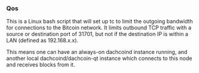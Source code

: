 ### Qos ###

This is a Linux bash script that will set up tc to limit the outgoing bandwidth for connections to the Bitcoin network. It limits outbound TCP traffic with a source or destination port of 31701, but not if the destination IP is within a LAN (defined as 192.168.x.x).

This means one can have an always-on dachcoind instance running, and another local dachcoind/dachcoin-qt instance which connects to this node and receives blocks from it.

